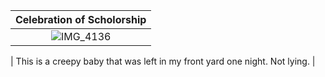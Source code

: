 |                    Celebration of Scholorship                              |
| :------------------------------------------------------------------------: |
| ![IMG_4136](https://github.com/user-attachments/assets/c5f98d93-75be-40c3-9d09-06bad94f38a3)

| This is a creepy baby that was left in my front yard one night. Not lying. |


